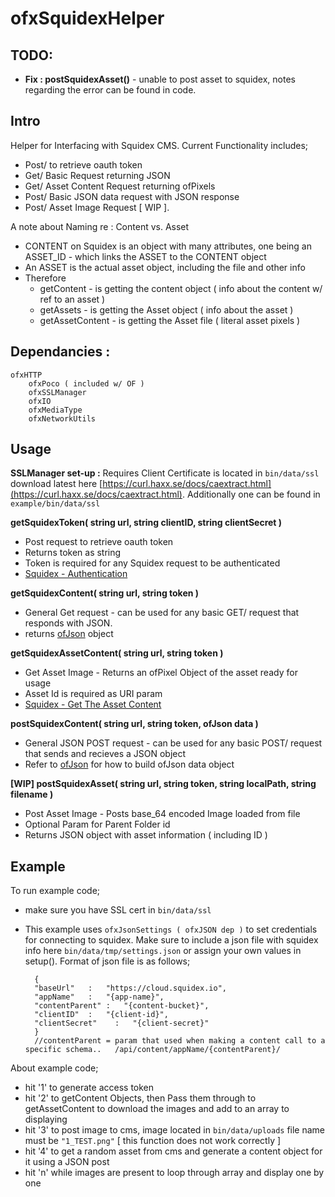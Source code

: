 # ofxSquidexHelper

## TODO: 

* **Fix : postSquidexAsset()** - unable to post asset to squidex, notes regarding the error can be found in code. 

## Intro

Helper for Interfacing with Squidex CMS. Current Functionality includes; 

* Post/ to retrieve oauth token 
* Get/ Basic Request returning JSON 
* Get/ Asset Content Request returning ofPixels
* Post/ Basic JSON data request with JSON response
* Post/ Asset Image Request [ WIP ]. 

A note about Naming re : Content vs. Asset

* CONTENT on Squidex is an object with many attributes, one being an ASSET_ID - which links the ASSET to the CONTENT object
* An ASSET is the actual asset object, including the file and other info
* Therefore 
	* getContent - is getting the content object ( info about the content w/ ref to an asset )
	* getAssets - is getting the Asset object ( info about the asset )
	* getAssetContent - is getting the Asset file ( literal asset pixels )


## Dependancies :

	ofxHTTP
		ofxPoco ( included w/ OF )
		ofxSSLManager
		ofxIO
		ofxMediaType
		ofxNetworkUtils


## Usage

**SSLManager set-up :** Requires Client Certificate is located in `bin/data/ssl` download latest here [https://curl.haxx.se/docs/caextract.html](https://curl.haxx.se/docs/caextract.html). Additionally one can be found in `example/bin/data/ssl`

**getSquidexToken( string url, string clientID, string clientSecret )**

* Post request to retrieve oauth token
* Returns token as string
* Token is required for any Squidex request to be authenticated
* [Squidex - Authentication](https://cloud.squidex.io/api/docs#section/Authentication)

**getSquidexContent( string url, string token )**

* General Get request - can be used for any basic GET/ request that responds with JSON.
* returns [ofJson](https://github.com/nlohmann/json) object 


**getSquidexAssetContent( string url, string token )**

* Get Asset Image - Returns an ofPixel Object of the asset ready for usage
* Asset Id is required as URI param 
* [Squidex - Get The Asset Content](https://cloud.squidex.io/api/docs#operation/AssetContent_GetAssetContent)

**postSquidexContent( string url, string token, ofJson data )**

* General JSON POST request - can be used for any basic POST/ request that sends and recieves a JSON object
* Refer to [ofJson](https://github.com/nlohmann/json) for how to build ofJson data object

**[WIP] postSquidexAsset( string url, string token, string localPath, string filename )**

* Post Asset Image - Posts base_64 encoded Image loaded from file
* Optional Param for Parent Folder id
* Returns JSON object with asset information ( including ID ) 

## Example

To run example code;

* make sure you have SSL cert in `bin/data/ssl`
* This example uses `ofxJsonSettings ( ofxJSON dep )` to set credentials for connecting to squidex. Make sure to include a json file with squidex info here `bin/data/tmp/settings.json` or assign your own values in setup(). Format of json file is as follows;

	
		{
	    "baseUrl"   :   "https://cloud.squidex.io",
	    "appName"   :   "{app-name}",
	    "contentParent" :   "{content-bucket}",
	    "clientID"  :   "{client-id}",
	    "clientSecret"    :   "{client-secret}"
		}
		//contentParent = param that used when making a content call to a specific schema..   /api/content/appName/{contentParent}/ 


About example code;

* hit '1' to generate access token
* hit '2' to getContent Objects, then Pass them through to getAssetContent to download the images and add to an array to displaying
* hit '3' to post image to cms, image located in `bin/data/uploads` file name must be `"1_TEST.png"` [ this function does not work correctly ]
* hit '4' to get a random asset from cms and generate a content object for it using a JSON post
* hit 'n' while images are present to loop through array and display one by one
